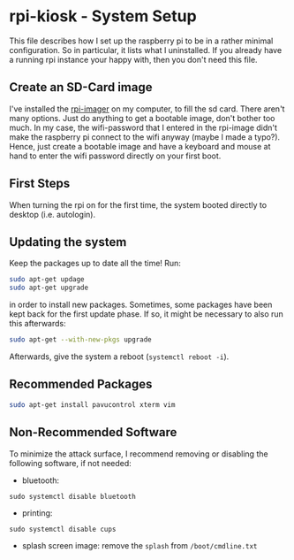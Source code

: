 # rpi-kiosk - System Setup

This file describes how I set up the raspberry pi to be in a rather minimal
configuration. So in particular, it lists what I uninstalled. If you already
have a running rpi instance your happy with, then you don't need this file.


## Create an SD-Card image

I've installed the [rpi-imager](https://github.com/raspberrypi/rpi-imager) on
my computer, to fill the sd card. There aren't many options. Just do anything
to get a bootable image, don't bother too much. In my case, the wifi-password
that I entered in the rpi-image didn't make the raspberry pi connect to the
wifi anyway (maybe I made a typo?). Hence, just create a bootable image and
have a keyboard and mouse at hand to enter the wifi password directly on your
first boot.

## First Steps

When turning the rpi on for the first time, the system booted directly to
desktop (i.e. autologin).

## Updating the system

Keep the packages up to date all the time! Run:
```bash
sudo apt-get updage
sudo apt-get upgrade
```
in order to install new packages. Sometimes, some packages have been kept back
for the first update phase. If so, it might be necessary to also run this
afterwards:
```bash
sudo apt-get --with-new-pkgs upgrade
```
Afterwards, give the system a reboot (`systemctl reboot -i`).

## Recommended Packages
```bash
sudo apt-get install pavucontrol xterm vim
```
## Non-Recommended Software
To minimize the attack surface, I recommend removing or disabling the following
software, if not needed:

  - bluetooth:
  ```
  sudo systemctl disable bluetooth
  ```
  - printing:
  ```
  sudo systemctl disable cups
  ```
  - splash screen image: remove the `splash` from `/boot/cmdline.txt`
